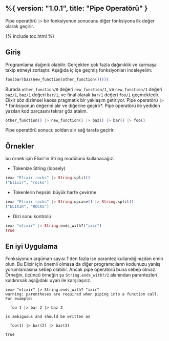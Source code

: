 %{
  version: "1.0.1",
  title: "Pipe Operatörü"
}
---

Pipe operatörü `|>` bir fonksiyonun sonucunu diğer fonksiyona ilk değer olarak geçirir.

{% include toc.html %}

## Giriş
Programlama dağınık olabilir. Gerçekten çok fazla dağınıklık ve karmaşa takip etmeyi zorlaştır. Aşağıda iç içe geçmiş fonksiyonları inceleyelim:

```elixir
foo(bar(baz(new_function(other_function()))))
```

Burada `other_function/0` değeri `new_function/1`, ve `new_function/1` değeri `baz/1`, `baz/1` değeri `bar/1`, ve final olarak  `bar/1` değeri `foo/1` geçmektedir. Elixir  söz dizimsel kaosa pragmatik bir yaklaşım getiriyor. Pipe operatörü `|>` * fonksiyonun değerini alır ve diğerine geçirir*. Pipe operatörü ile yediden yazılan kod parçasını tekrar göz atalım.

```elixir
other_function() |> new_function() |> baz() |> bar() |> foo()
```

Pipe operatörü sonucu soldan alır sağ tarafa geçirir.

## Örnekler

bu örnek için Elixir'in String modülünü kullanacağız.

- Tokenize String (loosely)

```elixir
iex> "Elixir rocks" |> String.split()
["Elixir", "rocks"]
```

- Tokenlerin hepsini büyük harfe çevirme

```elixir
iex> "Elixir rocks" |> String.upcase() |> String.split()
["ELIXIR", "ROCKS"]
```

- Dizi sonu kontrolü

```elixir
iex> "elixir" |> String.ends_with?("ixir")
true
```

## En iyi Uygulama
Fonksiyonun argüman sayısı 1'den fazla ise parantez kullandığınızdan emin olun. Bu Elixir için önemli olmasa da diğer programcıların kodunuzu yanlış yorumlamasına sebep olabilir. Ancak pipe operatörü buna sebep olmaz. Örneğin, üçüncü örneğin şu `String.ends_with?/2` alanından parantezleri kaldırırsak aşağıdaki uyarı ile karşılaşırız.

```shell
iex> "elixir" |> String.ends_with? "ixir"
warning: parentheses are required when piping into a function call. For example:

  foo 1 |> bar 2 |> baz 3

is ambiguous and should be written as

  foo(1) |> bar(2) |> baz(3)

true
```
